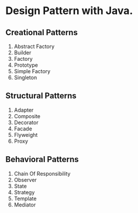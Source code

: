 # Design Pattern with Java.

## Creational Patterns
1. Abstract Factory
2. Builder
3. Factory
4. Prototype
5. Simple Factory
6. Singleton

## Structural Patterns
1. Adapter
2. Composite
3. Decorator
4. Facade
5. Flyweight
6. Proxy

## Behavioral Patterns
1. Chain Of Responsibility
2. Observer
3. State
4. Strategy
5. Template
6. Mediator
